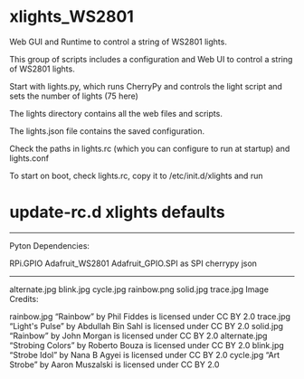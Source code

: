 # xlights_WS2801
Web GUI and Runtime to control a string of WS2801 lights.

This group of scripts includes a configuration and Web UI to control a string of WS2801 lights.

Start with lights.py, which runs CherryPy and controls the light script and sets the number of lights (75 here)

The lights directory contains all the web files and scripts.

The lights.json file contains the saved configuration.

Check the paths in lights.rc (which you can configure to run at startup) and lights.conf

To start on boot, check lights.rc, copy it to /etc/init.d/xlights and run 
# update-rc.d xlights defaults

------------------
Pyton Dependencies:

RPi.GPIO
Adafruit_WS2801
Adafruit_GPIO.SPI as SPI
cherrypy
json

------------------
alternate.jpg  blink.jpg  cycle.jpg  rainbow.png  solid.jpg  trace.jpg
Image Credits:

rainbow.jpg “Rainbow” by Phil Fiddes is licensed under CC BY 2.0
trace.jpg “Light's Pulse” by Abdullah Bin Sahl is licensed under CC BY 2.0
solid.jpg “Rainbow” by John Morgan is licensed under CC BY 2.0
alternate.jpg “Strobing Colors” by Roberto Bouza is licensed under CC BY 2.0
blink.jpg “Strobe Idol” by Nana B Agyei is licensed under CC BY 2.0
cycle.jpg “Art Strobe” by Aaron Muszalski is licensed under CC BY 2.0
